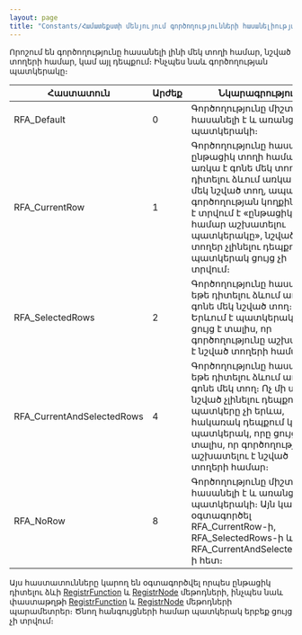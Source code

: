 ```yaml
---
layout: page
title: "Constants/Համատեքստի մենյույում գործողությունների հասանելիության տիպերի հաստատուններ"
---
```


Որոշում են գործողությունը հասանելի լինի մեկ տողի համար, նշված տողերի համար, կամ այլ դեպքում։ Ինչպես նաև գործողության պատկերակը։


| Հաստատուն | Արժեք | Նկարագրություն |
|--|--|--|
| RFA_Default | 0 | Գործողությունը միշտ հասանելի է և առանց պատկերակի։ |
| RFA_CurrentRow | 1 | Գործողությունը հասանելի է ընթացիկ տողի համար, երբ առկա է գոնե մեկ տող։ Եթե դիտելու ձևում առկա է գոնե մեկ նշված տող, ապա այս գործողության կողքին ցույց է տրվում է «ընթացիկ տողի համար աշխատելու պատկերակը», նշված տողեր չլինելու դեպքում պատկերակ ցույց չի տրվում։ |
| RFA_SelectedRows | 2 | Գործողությունը հասանելի է, եթե դիտելու ձևում առկա է գոնե մեկ նշված տող։ Երևում է պատկերակ, որը ցույց է տալիս, որ գործողությունը աշխատելու է նշված տողերի համար։ |
| RFA_CurrentAndSelectedRows | 4 | Գործողությունը հասանելի է, եթե դիտելու ձևում առկա է գոնե մեկ տող։ Ոչ մի տողի նշված չլինելու դեպքում պատկերը չի երևա, հակառակ դեպքում կերևա պատկերակ, որը ցույց է տալիս, որ գործողությունը աշխատելու է նշված տողերի համար։ |
| RFA_NoRow | 8 | Գործողությունը միշտ հասանելի է և առանց պատկերակի։ Այն կարելի է օգտագործել RFA_CurrentRow-ի, RFA_SelectedRows-ի և RFA_CurrentAndSelectedRows-ի հետ։ |



Այս հաստատունները կարող են օգտագործվել որպես ընթացիկ դիտելու ձևի [RegistrFunction](../Functions/ICurrentView/RegistrFunction.html) և  [RegistrNode](../Functions/ICurrentView/RegistrNode.html) մեթոդների, ինչպես նաև փաստաթղթի [RegistrFunction](../Functions/ASDOC/RegistrFunction.html) և [RegistrNode](../Functions/ASDOC/RegistrNode.html) մեթոդների պարամետրեր։ Ծնող հանգույցների համար պատկերակ երբեք ցույց չի տրվում։